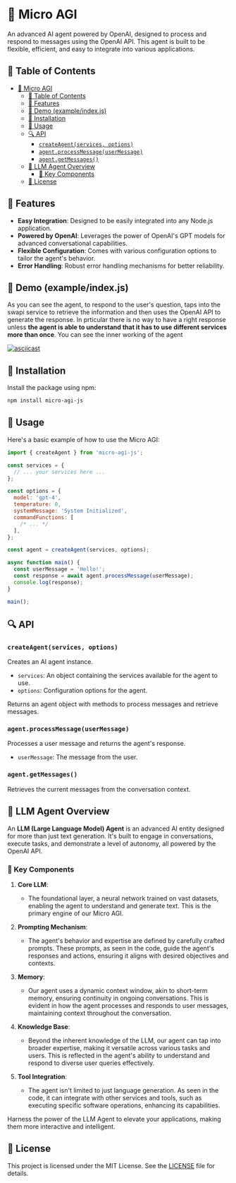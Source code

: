 # 🤖 Micro AGI

An advanced AI agent powered by OpenAI, designed to process and respond to messages using the OpenAI API. This agent is built to be flexible, efficient, and easy to integrate into various applications.

## 📜 Table of Contents

- [🤖 Micro AGI](#-micro-agi)
  - [📜 Table of Contents](#-table-of-contents)
  - [🌟 Features](#-features)
  - [🎥 Demo (example/index.js)](#-demo-exampleindexjs)
  - [🔧 Installation](#-installation)
  - [🚀 Usage](#-usage)
  - [🔍 API](#-api)
    - [`createAgent(services, options)`](#createagentservices-options)
    - [`agent.processMessage(userMessage)`](#agentprocessmessageusermessage)
    - [`agent.getMessages()`](#agentgetmessages)
  - [🧠 LLM Agent Overview](#-llm-agent-overview)
    - [🔑 Key Components](#-key-components)
  - [📄 License](#-license)

## 🌟 Features

- **Easy Integration**: Designed to be easily integrated into any Node.js application.
- **Powered by OpenAI**: Leverages the power of OpenAI's GPT models for advanced conversational capabilities.
- **Flexible Configuration**: Comes with various configuration options to tailor the agent's behavior.
- **Error Handling**: Robust error handling mechanisms for better reliability.

## 🎥 Demo (example/index.js)

As you can see the agent, to respond to the user's question, taps into the swapi service to retrieve the information and then uses the OpenAI API to generate the response. In prticular there is no way to have a right response unless **the agent is able to understand that it has to use different services more than once**.
You can see the inner working of the agent

[![asciicast](https://asciinema.org/a/pa8hSexSSHlM4rGz3dupeW6N9.svg)](https://asciinema.org/a/pa8hSexSSHlM4rGz3dupeW6N9)

## 🔧 Installation

Install the package using npm:

```bash
npm install micro-agi-js
```

## 🚀 Usage

Here's a basic example of how to use the Micro AGI:

```javascript
import { createAgent } from 'micro-agi-js';

const services = {
  // ... your services here ...
};

const options = {
  model: 'gpt-4',
  temperature: 0,
  systemMessage: 'System Initialized',
  commandFunctions: [
    /* ... */
  ],
};

const agent = createAgent(services, options);

async function main() {
  const userMessage = 'Hello!';
  const response = await agent.processMessage(userMessage);
  console.log(response);
}

main();
```

## 🔍 API

### `createAgent(services, options)`

Creates an AI agent instance.

- `services`: An object containing the services available for the agent to use.
- `options`: Configuration options for the agent.

Returns an agent object with methods to process messages and retrieve messages.

### `agent.processMessage(userMessage)`

Processes a user message and returns the agent's response.

- `userMessage`: The message from the user.

### `agent.getMessages()`

Retrieves the current messages from the conversation context.

## 🧠 LLM Agent Overview

An **LLM (Large Language Model) Agent** is an advanced AI entity designed for more than just text generation. It's built to engage in conversations, execute tasks, and demonstrate a level of autonomy, all powered by the OpenAI API.

### 🔑 Key Components

1. **Core LLM**:

   - The foundational layer, a neural network trained on vast datasets, enabling the agent to understand and generate text. This is the primary engine of our Micro AGI.

2. **Prompting Mechanism**:

   - The agent's behavior and expertise are defined by carefully crafted prompts. These prompts, as seen in the code, guide the agent's responses and actions, ensuring it aligns with desired objectives and contexts.

3. **Memory**:

   - Our agent uses a dynamic context window, akin to short-term memory, ensuring continuity in ongoing conversations. This is evident in how the agent processes and responds to user messages, maintaining context throughout the conversation.

4. **Knowledge Base**:

   - Beyond the inherent knowledge of the LLM, our agent can tap into broader expertise, making it versatile across various tasks and users. This is reflected in the agent's ability to understand and respond to diverse user queries effectively.

5. **Tool Integration**:

   - The agent isn't limited to just language generation. As seen in the code, it can integrate with other services and tools, such as executing specific software operations, enhancing its capabilities.

Harness the power of the LLM Agent to elevate your applications, making them more interactive and intelligent.

## 📄 License

This project is licensed under the MIT License. See the [LICENSE](./LICENSE.md) file for details.
